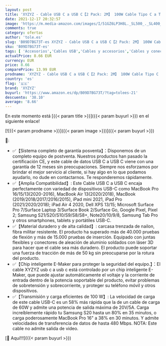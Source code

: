 ```yaml
---
layout: post
title: 'XYZYZ - Cable USB C a USB C【2 Pack: 2M】 100W Cable Tipo C a Tipo C Carga Rápida Nylon Duradero Trenzado Compatible conpara Macbook  MacBook Air  iPad Pro 2020  Xiaomi Mi10  Samsung S21 S20  Huawei P40  Gris '
date: 2021-12-17 20:32:57
image: 'https://m.media-amazon.com/images/I/51GZ6LP3H8L._SL500_._SL400_.jpg'
comments: true
category: ofertas
author: 'tole.es'
slug: 'B09D7BG73T-es XYZYZ - Cable USB C a USB C【2 Pack: 2M】 100W Cable Tipo C...'
sku: 'B09D7BG73T-es'
tags: [ 'Accesorios','Cables USB','Cables y accesorios','Cables y conectores','Informática','ipad','xyzyz', ]
actualPrice: 8.66 EUR
currency: EUR
price: 8.66
comparePrice: 13.99 EUR
prodname: 'XYZYZ - Cable USB C a USB C【2 Pack: 2M】 100W Cable Tipo C a Tipo C Carga Rápida Nylon Duradero Trenzado Compatible conpara Macbook  MacBook Air  iPad Pro 2020  Xiaomi Mi10  Samsung S21 S20  Huawei P40  Gris '
country: 'es'
flag: '🇪🇸'
brand: 'XYZYZ'
buyurl: 'https://www.amazon.es/dp/B09D7BG73T/?tag=tolees-21'
descuento: '38.10'
average: '8.66'
---
```


En este momento está [{{< param title >}}]({{< param buyurl >}}) en el siguiente enlace!

[![{{< param prodname >}}]({{< param image >}})]({{< param buyurl >}})

🔎:

- ✅【Sistema completo de garantía posventa】：Disponemos de un completo equipo de postventa. Nuestros productos han pasado la certificación CE, y este cable de datos USB C a USB C viene con una garantía de 12 meses sin preocupaciones. Siempre nos esforzamos por brindar el mejor servicio al cliente, si hay algo en lo que podamos ayudarlo, no dude en contactarnos. Te responderemos rápidamente.
- ✅【Amplia Compatibilidad】: Este Cable USB C a USB C encaja perfectamente con variedad de dispositivos USB-C como MacBook Pro 16/15/13(2020-2016), MacBook Air 13(2020/2018), MacBook (2019/2018/2017/2016/2015), iPad mini 2021, iPad Pro (2021/2020/2018); iPad Air 4 2020, Dell XPS 13/15; Microsoft Surface Pro 7/Surface Laptop 3/Surface Book 2/Surface Go, Google Pixel, Pixel 2; Samsung S21/S20/S10/S9/S8/S8+, Note20/10/9/8, Samsung Tab Pro y otros smartphones, tablets y portátiles USB-C.
- ✅【Material duradero y de alta calidad】: carcasa trenzada de nailon, fibra militar resistente. El producto ha superado más de 40.000 pruebas de flexión y más de 15.000 pruebas de inserción. Equipado con juntas flexibles y conectores de aleación de aluminio soldados con láser 3D para hacer que el cable sea más duradero. El producto puede soportar una fuerza de tracción de más de 50 kg sin preocuparse por la rotura del producto.
- ✅【Chip inteligente E-Maker para proteger la seguridad del equipo.】：El cable XYZYZ usb c a usb c está controlado por un chip inteligente E-Maker, que puede ajustar automáticamente el voltaje y la corriente de entrada dentro de la potencia soportable del producto, evitar problemas de sobretensión y sobrecorriente, y proteger su teléfono móvil y otros dispositivos.
- ✅【Transmisión y carga eficientes de 100 W】: La velocidad de carga de este cable USB-C es un 58% más rápida que la de un cable de carga de 60W y admite una potencia de salida máxima de 20V/5A. Carga increíblemente rápido tu Samsung S20 hasta un 80% en 35 minutos, o carga poderosamente MacBook Pro 16" a 38% en 30 minutos. Y admite velocidades de transferencia de datos de hasta 480 Mbps. NOTA: Este cable no admite salida de video.

[🛒 Aquí!!!]({{< param buyurl >}})

